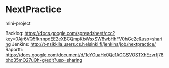 NextPractice
============

mini-project

Backlog: https://docs.google.com/spreadsheet/ccc?key=0Ajr6VQ5fknnpdEE2eXBCQmpKbWsxSW8wbHhFV0hGc2c&usp=sharing
Jenkins: http://t-nsikkila.users.cs.helsinki.fi/jenkins/job/nextpractice/
Raportti: https://docs.google.com/document/d/1cYOuaHx0Qc1AGGSVOSTXhEzvrfj78bho35mO27uQh-g/edit?usp=sharing
